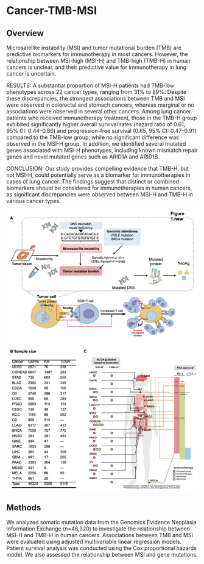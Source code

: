 # Cancer-TMB-MSI

## Overview
Microsatellite instability (MSI) and tumor mutational burden (TMB) are predictive biomarkers for immunotherapy in most cancers. However, the relationship between MSI-high (MSI-H) and TMB-high (TMB-H) in human cancers is unclear, and their predictive value for immunotherapy in lung cancer is uncertain.

RESULTS: A substantial proportion of MSI-H patients had TMB-low phenotypes across 22 cancer types, ranging from 31% to 89%. Despite these discrepancies, the strongest associations between TMB and MSI were observed in colorectal and stomach cancers, whereas marginal or no associations were observed in several other cancers. Among lung cancer patients who received immunotherapy treatment, those in the TMB-H group exhibited significantly higher overall survival rates (hazard ratio of 0.61, 95% CI: 0.44–0.86) and progression-free survival (0.65, 95% CI: 0.47–0.91) compared to the TMB-low group, while no significant difference was observed in the MSI-H group. In addition, we identified several mutated genes associated with MSI-H phenotypes, including known mismatch repair genes and novel mutated genes such as ARID1A and ARID1B.

CONCLUSION: Our study provides compelling evidence that TMB-H, but not MSI-H, could potentially serve as a biomarker for immunotherapies in cases of lung cancer. The findings suggest that distinct or combined biomarkers should be considered for immunotherapies in human cancers, as significant discrepancies were observed between MSI-H and TMB-H in various cancer types.

![My Image](Fig1.png)

## Methods
 We analyzed somatic mutation data from the Genomics Evidence Neoplasia Information Exchange (n=46,320) to investigate the relationship between MSI-H and TMB-H in human cancers. Associations between TMB and MSI were evaluated using adjusted multivariable linear regression models. Patient survival analysis was conducted using the Cox proportional hazards model. We also assessed the relationship between MSI and gene mutations.







